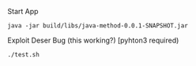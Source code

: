 Start App
```
java -jar build/libs/java-method-0.0.1-SNAPSHOT.jar
```

Exploit Deser Bug (this working?) [pyhton3 required)
```
./test.sh
```
